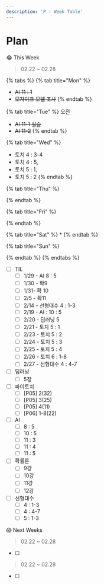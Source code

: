 ```yaml
---
description: 'P : Week Table'
---
```


# Plan

😂 This Week

> 02.22 ~ 02.28

{% tabs %}
{% tab title="Mon" %}
* ~~AI 11 : 1~~
* ~~모자이크 모델 조사~~
{% endtab %}

{% tab title="Tue" %}
오전

* ~~AI 11-1 실습~~
* ~~AI 11-2~~
{% endtab %}

{% tab title="Wed" %}
* 토치 4 : 3-4
* 토치 4 : 5,
* 토치 5 : 1,
* 토치 5 : 2
{% endtab %}

{% tab title="Thu" %}

{% endtab %}

{% tab title="Fri" %}

{% endtab %}

{% tab title="Sat" %}
* 
{% endtab %}

{% tab title="Sun" %}

{% endtab %}
{% endtabs %}

* [ ] TIL
  * [ ] 1/29 - AI 8 : 5
  * [ ] 1/30 - 확9
  * [ ] 1/31- 확 10
  * [ ] 2/5 - 확11
  * [ ] 2/14 - 선형대수 4 : 1-3
  * [ ] 2/19 - AI : 10 : 5
  * [ ] 2/20 - 딥러닝 5
  * [ ] 2/21 - 토치 5 : 1 
  * [ ] 2/23 - 토치 5 : 2
  * [ ] 2/24 - 토치 5 : 3
  * [ ] 2/25 - 토치 5 : 4
  * [ ] 2/26 - 토치 6 : 1-8
  * [ ] 2/27 - 선형대수 4 : 4-7
* [ ] 딥러닝
  * [ ] 5장
* [ ] 파이토치 
  * [ ] \[P05\] 2\(32\)
  * [ ] \[P05\] 3\(25\)
  * [ ] \[P05\] 4\(11\)
  * [ ] \[P06\] 1-8\(22\)
* [ ] AI
  * [ ] 8 : 5
  * [ ] 10 : 5
  * [ ] 11 : 3
  * [ ] 11 : 4
  * [ ] 11 : 5
* [ ] 확률론
  * [ ] 9강
  * [ ] 10강
  * [ ] 11강
  * [ ] 12강
* [ ] 선형대수
  * [ ] 4 : 1-3
  * [ ] 4 : 4-7
  * [ ] 5 : 1-3

😱 Next Weeks

> 02.22 ~ 02.28

* [ ] 
> 02.22 ~ 02.28

* [ ] 
